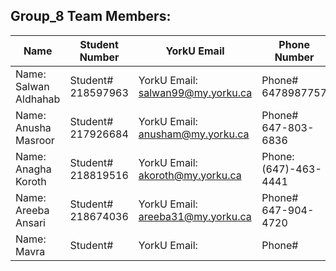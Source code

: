 ## Group_8 Team Members:
| Name | Student Number | YorkU Email | Phone Number |
|------|----------------|-------------|--------------|
|Name: Salwan Aldhahab | Student# 218597963   | YorkU Email: salwan99@my.yorku.ca  | Phone# 6478987757
|Name: Anusha Masroor  | Student# 217926684   | YorkU Email: anusham@my.yorku.ca   | Phone# 647-803-6836
|Name: Anagha Koroth   | Student# 218819516   | YorkU Email: akoroth@my.yorku.ca   | Phone: (647)-463-4441
|Name: Areeba Ansari   | Student# 218674036   | YorkU Email: areeba31@my.yorku.ca  | Phone# 647-904-4720
|Name: Mavra   | Student#   | YorkU Email:  | Phone#

